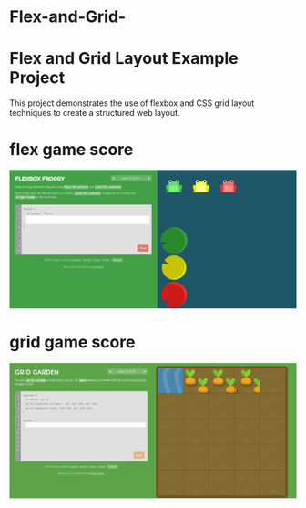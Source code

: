 # Flex-and-Grid-

# Flex and Grid Layout Example Project

This project demonstrates the use of flexbox and CSS grid layout techniques to create a structured web layout.

# flex game score 
![flex image](./images/flex-game.png)

# grid game score 
![grid image](./images/grid%20game.png)
